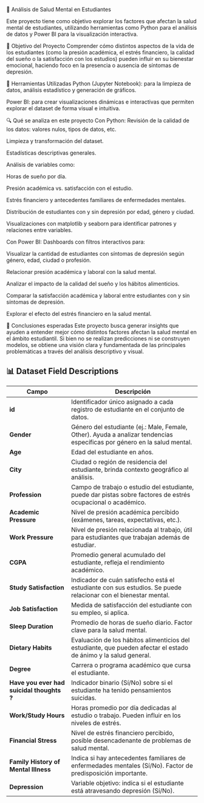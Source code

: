 🧠 Análisis de Salud Mental en Estudiantes

Este proyecto tiene como objetivo explorar los factores que afectan la salud mental de estudiantes, utilizando herramientas como Python para el análisis de datos y Power BI para la visualización interactiva.

🎯 Objetivo del Proyecto
Comprender cómo distintos aspectos de la vida de los estudiantes (como la presión académica, el estrés financiero, la calidad del sueño o la satisfacción con los estudios) pueden influir en su bienestar emocional, haciendo foco en la presencia o ausencia de síntomas de depresión.

🧰 Herramientas Utilizadas
Python (Jupyter Notebook): para la limpieza de datos, análisis estadístico y generación de gráficos.

Power BI: para crear visualizaciones dinámicas e interactivas que permiten explorar el dataset de forma visual e intuitiva.

🔍 Qué se analiza en este proyecto
Con Python:
Revisión de la calidad de los datos: valores nulos, tipos de datos, etc.

Limpieza y transformación del dataset.

Estadísticas descriptivas generales.

Análisis de variables como:

Horas de sueño por día.

Presión académica vs. satisfacción con el estudio.

Estrés financiero y antecedentes familiares de enfermedades mentales.

Distribución de estudiantes con y sin depresión por edad, género y ciudad.

Visualizaciones con matplotlib y seaborn para identificar patrones y relaciones entre variables.

Con Power BI:
Dashboards con filtros interactivos para:

Visualizar la cantidad de estudiantes con síntomas de depresión según género, edad, ciudad o profesión.

Relacionar presión académica y laboral con la salud mental.

Analizar el impacto de la calidad del sueño y los hábitos alimenticios.

Comparar la satisfacción académica y laboral entre estudiantes con y sin síntomas de depresión.

Explorar el efecto del estrés financiero en la salud mental.

📌 Conclusiones esperadas
Este proyecto busca generar insights que ayuden a entender mejor cómo distintos factores afectan la salud mental en el ámbito estudiantil. Si bien no se realizan predicciones ni se construyen modelos, se obtiene una visión clara y fundamentada de las principales problemáticas a través del análisis descriptivo y visual.


## 📊 Dataset Field Descriptions

| Campo                             | Descripción |
|----------------------------------|-------------|
| **id**                           | Identificador único asignado a cada registro de estudiante en el conjunto de datos. |
| **Gender**                       | Género del estudiante (ej.: Male, Female, Other). Ayuda a analizar tendencias específicas por género en la salud mental. |
| **Age**                          | Edad del estudiante en años. |
| **City**                         | Ciudad o región de residencia del estudiante, brinda contexto geográfico al análisis. |
| **Profession**                   | Campo de trabajo o estudio del estudiante, puede dar pistas sobre factores de estrés ocupacional o académico. |
| **Academic Pressure**            | Nivel de presión académica percibido (exámenes, tareas, expectativas, etc.). |
| **Work Pressure**                | Nivel de presión relacionada al trabajo, útil para estudiantes que trabajan además de estudiar. |
| **CGPA**                         | Promedio general acumulado del estudiante, refleja el rendimiento académico. |
| **Study Satisfaction**           | Indicador de cuán satisfecho está el estudiante con sus estudios. Se puede relacionar con el bienestar mental. |
| **Job Satisfaction**             | Medida de satisfacción del estudiante con su empleo, si aplica. |
| **Sleep Duration**               | Promedio de horas de sueño diario. Factor clave para la salud mental. |
| **Dietary Habits**               | Evaluación de los hábitos alimenticios del estudiante, que pueden afectar el estado de ánimo y la salud general. |
| **Degree**                       | Carrera o programa académico que cursa el estudiante. |
| **Have you ever had suicidal thoughts ?** | Indicador binario (Sí/No) sobre si el estudiante ha tenido pensamientos suicidas. |
| **Work/Study Hours**            | Horas promedio por día dedicadas al estudio o trabajo. Pueden influir en los niveles de estrés. |
| **Financial Stress**             | Nivel de estrés financiero percibido, posible desencadenante de problemas de salud mental. |
| **Family History of Mental Illness** | Indica si hay antecedentes familiares de enfermedades mentales (Sí/No). Factor de predisposición importante. |
| **Depression**                   | Variable objetivo: indica si el estudiante está atravesando depresión (Sí/No). |
